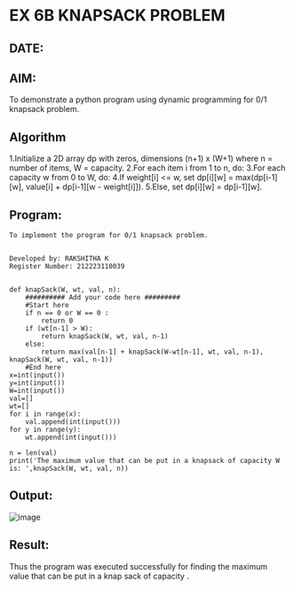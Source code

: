 # EX 6B KNAPSACK PROBLEM
## DATE:
## AIM:
To demonstrate a python program using dynamic programming for 0/1 knapsack problem.



## Algorithm
1.Initialize a 2D array dp with zeros, dimensions (n+1) x (W+1) where n = number of items, W = capacity.
2.For each item i from 1 to n, do:
3.For each capacity w from 0 to W, do:
4.If weight[i] <= w, set dp[i][w] = max(dp[i-1][w], value[i] + dp[i-1][w - weight[i]]).
5.Else, set dp[i][w] = dp[i-1][w].  

## Program:
~~~
To implement the program for 0/1 knapsack problem.


Developed by: RAKSHITHA K
Register Number: 212223110039 


def knapSack(W, wt, val, n):
    ########## Add your code here #########
    #Start here
	if n == 0 or W == 0 :
		return 0
	if (wt[n-1] > W):
		return knapSack(W, wt, val, n-1)
	else:
		return max(val[n-1] + knapSack(W-wt[n-1], wt, val, n-1), knapSack(W, wt, val, n-1))
	#End here
x=int(input())
y=int(input())
W=int(input())
val=[]
wt=[]
for i in range(x):
    val.append(int(input()))
for y in range(y):
    wt.append(int(input()))

n = len(val)
print('The maximum value that can be put in a knapsack of capacity W is: ',knapSack(W, wt, val, n))
~~~

## Output:
![image](https://github.com/user-attachments/assets/5082f26f-0705-4a66-b9f7-7cbc471734ff)

## Result:
Thus the program was executed successfully for finding the maximum value that can be put in a knap sack of capacity .
